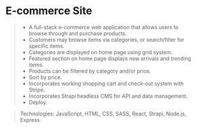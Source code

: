 # E-commerce Site

>- A full-stack e-commerce web application that allows users to browse through and purchase products.
>- Customers may browse items via categories, or search/filter for specific items.
>- Categories are displayed on home page using grid system.
>- Featured section on home page displays new arrivals and trending items.
>- Products can be filtered by category and/or price.
>- Sort by price.
>- Incorporates working shopping cart and check-out system with Stripe.
>- Incorporates Strapi headless CMS for API and data management.
>- Deploy.

> Technologies:  JavaScript, HTML, CSS, SASS, React, Strapi, Node.js, Express
